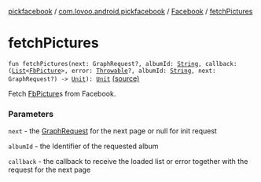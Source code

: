 [pickfacebook](../../index.md) / [com.lovoo.android.pickfacebook](../index.md) / [Facebook](index.md) / [fetchPictures](./fetch-pictures.md)

# fetchPictures

`fun fetchPictures(next: GraphRequest?, albumId: `[`String`](https://kotlinlang.org/api/latest/jvm/stdlib/kotlin/-string/index.html)`, callback: (`[`List`](https://kotlinlang.org/api/latest/jvm/stdlib/kotlin.collections/-list/index.html)`<`[`FbPicture`](../../com.lovoo.android.pickfacebook.model/-fb-picture/index.md)`>, error: `[`Throwable`](https://kotlinlang.org/api/latest/jvm/stdlib/kotlin/-throwable/index.html)`?, albumId: `[`String`](https://kotlinlang.org/api/latest/jvm/stdlib/kotlin/-string/index.html)`, next: GraphRequest?) -> `[`Unit`](https://kotlinlang.org/api/latest/jvm/stdlib/kotlin/-unit/index.html)`): `[`Unit`](https://kotlinlang.org/api/latest/jvm/stdlib/kotlin/-unit/index.html) [(source)](https://github.com/lovoo/android-pickpic/blob/master/pickfacebook/pickfacebook/src/main/kotlin/com/lovoo/android/pickfacebook/Facebook.kt#L151)

Fetch [FbPicture](../../com.lovoo.android.pickfacebook.model/-fb-picture/index.md)s from Facebook.

### Parameters

`next` - the [GraphRequest](#) for the next page or null for init request

`albumId` - the Identifier of the requested album

`callback` - the callback to receive the loaded list or error together with the request for the next page